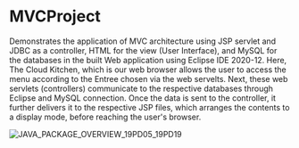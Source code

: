 # MVCProject
Demonstrates the application of MVC architecture using JSP servlet and JDBC as a      controller, HTML for the view (User Interface), and MySQL for the databases in the built Web application using Eclipse IDE 2020-12.      Here, The Cloud Kitchen, which is our web browser allows the user to access the menu according to the Entree chosen via the web       servelts.  Next, these web servlets (controllers) communicate to the respective databases through Eclipse and MySQL connection.        Once the data is sent to the controller, it further delivers it to the respective JSP files, which arranges the contents to a display mode, before reaching the user's browser.


![JAVA_PACKAGE_OVERVIEW_19PD05_19PD19](https://user-images.githubusercontent.com/89288089/130311688-89f9758e-7efd-4703-bd4c-4d052ef803e7.png)


